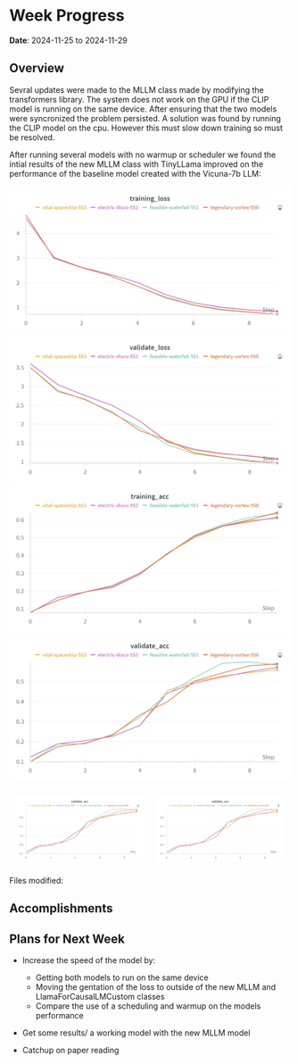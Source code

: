 # Week Progress

**Date**: 2024-11-25 to 2024-11-29

## Overview
Sevral updates were made to the MLLM class made by modifying the transformers library. The system does not work on the GPU if the CLIP model is running on the same device. After ensuring that the two models were syncronized the problem persisted. A solution was found by running the CLIP model on the cpu. However this must slow down training so must be resolved.

After running several models with no warmup or scheduler we found the intial results of the new MLLM class with TinyLLama improved on the performance of the baseline model created with the Vicuna-7b LLM:

![Alt text](Images/W&B%20Chart%2029_11_2024,%2011_41_44.png)
![Alt text](Images/W&B%20Chart%2029_11_2024,%2011_41_58.png)
![Alt text](Images/W&B%20Chart%2029_11_2024,%2011_42_03.png)
![Alt text](Images/W&B%20Chart%2029_11_2024,%2011_42_08.png)



<div style="display: flex; justify-content: space-around; align-items: center; flex-wrap: wrap;">
  <img src="Images/W&B%20Chart%2029_11_2024,%2011_42_08.png" alt="Image 1" style="max-width: 45%; height: auto; margin: 10px;">
  <img src="Images/W&B%20Chart%2029_11_2024,%2011_42_08.png" alt="Image 2" style="max-width: 45%; height: auto; margin: 10px;">
</div>



Files modified:


## Accomplishments

## Plans for Next Week

- Increase the speed of the model by:
    - Getting both models to run on the same device
    - Moving the gentation of the loss to outside of the new MLLM and LlamaForCausalLMCustom classes
    - Compare the use of a scheduling and warmup on the models performance 

- Get some results/ a working model with the new MLLM model

- Catchup on paper reading